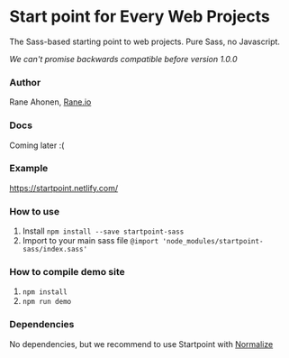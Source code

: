 # Start point for Every Web Projects

The Sass-based starting point to web projects. Pure Sass, no Javascript.

*We can't promise backwards compatible before version 1.0.0*

### Author

Rane Ahonen, [Rane.io](https://rane.io)


### Docs

Coming later :(


### Example

https://startpoint.netlify.com/


### How to use

1. Install `npm install --save startpoint-sass`
1. Import to your main sass file `@import 'node_modules/startpoint-sass/index.sass'`


### How to compile demo site

1. `npm install`
1. `npm run demo`


### Dependencies

No dependencies, but we recommend to use Startpoint with [Normalize](https://necolas.github.io/normalize.css/)
